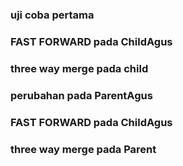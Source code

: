 ### uji coba pertama
### FAST FORWARD pada ChildAgus
### three way merge pada child
### perubahan pada ParentAgus
### FAST FORWARD pada ChildAgus
### three way merge pada Parent
